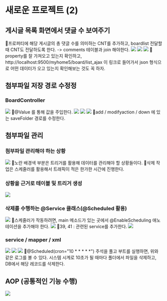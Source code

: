 # 새로운 프로젝트 (2)
## 게시글 목록 화면에서 댓글 수 보여주기
📌프로퍼티에 해당 게시글의 총 댓글 수를 의미하는 CNT를 추가하고, boardlist 전달할 때 CNT도 전달하도록 한다. -> comments 테이블과 join 해야한다.
![](../image/Pasted%20image%2020240424173711.png)
![](../image/Pasted%20image%2020240425090842.png)
![](../image/Pasted%20image%2020240425091249.png)
📌property를 잘 가져오고 있는지 확인하고, http://localhost:9500/myhome5/board/list_ajax 이 링크로 들어가서 json 형식으로 어떤 데이터가 오고 있는지 확인해보는 것도 꼭 하자.



## 첨부파일 저장 경로 수정정
### BoardController
![](../image/Pasted%20image%2020240425094016.png)
📌@Value 를 통해 값을 주입한다.
![](../image/Pasted%20image%2020240425094251.png)
![](../image/Pasted%20image%2020240425094706.png)
![](../image/Pasted%20image%2020240425094648.png)
📌add / modifyaction / down 에 있는 saveFolder 경로를 수정한다.



## 첨부파일 관리
### 첨부파일 관리해야 하는 상황
![](../image/Pasted%20image%2020240425100817.png)
📌노란 배경색 부분은 트리거를 활용해 데이터를 관리해야 할 상황들이다. 
📌삭제 작업은 스케줄러를 활용해서 트래픽이 적은 한가한 시간에 진행한다.


### 상황을 근거로 테이블 및 트리거 생성
![](../image/Pasted%20image%2020240425102436.png)


### 삭제를 수행하는 @Service 클래스(@Scheduled 활용)
![](../image/Pasted%20image%2020240425110111.png)
📌스케줄러가 작동하려면, main 메소드가 있는 곳에서 @EnableScheduling 애노테이션을 추가해야 한다.
![](../image/Pasted%20image%2020240425110410.png)
📌39, 41 : 관련된 service를 추가한다.
![](../image/Pasted%20image%2020240425111334.png)


### service / mapper / xml
![](../image/Pasted%20image%2020240425112309.png)
![](../image/Pasted%20image%2020240425112725.png)
![](../image/Pasted%20image%2020240425113344.png)
📌@Scheduled(cron="10 * * * * \*") 주석을 풀고 부트를 실행하면, 위와 같은 로그를 볼 수 있다. 시스템 시계로 10초가 될 때마다 폴더에서 파일을 삭제하고, DB에서 해당 레코드를 삭제한다.



## AOP (공통적인 기능 수행)
![](../image/Pasted%20image%2020240425114814.png)
